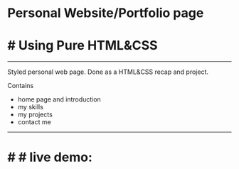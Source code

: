 # Personal Website/Portfolio page 
# # Using Pure HTML&CSS
*******************************************************

Styled personal web page.
Done as a HTML&CSS  recap and project.


Contains 
- home page and introduction
- my skills 
- my projects 
- contact me 

*****************************************************
# # # live demo: 